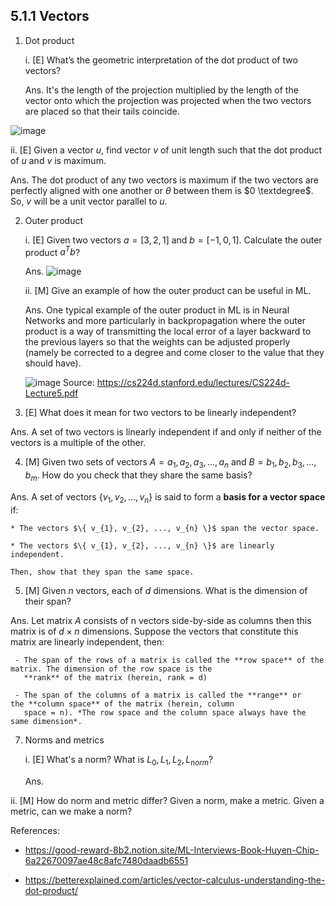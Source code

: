 ## 5.1.1 Vectors

1. Dot product
   
   i. [E] What’s the geometric interpretation of the dot product of two vectors?
   
   Ans. It's the length of the projection multiplied by the length of the vector onto which the projection was projected when the 
two vectors are placed so that their tails coincide.

![image](https://github.com/Anirudh257/Solutions-to-Machine-Learning-Interviews-Book-By-Chip-Huyen/assets/16001446/c3d2227c-200e-4451-9a27-6bd8aa813e0c)

   ii. [E] Given a vector $u$, find vector $v$ of unit length such that the dot product of $u$ and $v$ is maximum.

   Ans. The dot product of any two vectors is maximum if the two vectors are perfectly aligned with one another or $\theta$ between 
   them is $0 \textdegree$. So, $v$ will be a unit vector parallel to $u$.

2. Outer product

    i. [E] Given two vectors $a = [3, 2, 1]$ and  $b = [-1, 0, 1]$. Calculate the outer product $a^Tb$?

    Ans.
        ![image](https://github.com/Anirudh257/Solutions-to-Machine-Learning-Interviews-Book-By-Chip-Huyen/assets/16001446/53e8ca12-bf64-4739-9dc9-730dff75a350)


    ii. [M] Give an example of how the outer product can be useful in ML.

    Ans. One typical example of the outer product in ML is in Neural Networks and more particularly in backpropagation where the
    outer product is a way of transmitting the local error of a layer backward to the previous layers so that the weights can be
    adjusted properly (namely be corrected to a degree and come closer to the value that they should have).

     ![image](https://github.com/Anirudh257/Solutions-to-Machine-Learning-Interviews-Book-By-Chip-Huyen/assets/16001446/857a854a-f7bc-4f6b-9df9-b3aca99fb95e)
     Source: https://cs224d.stanford.edu/lectures/CS224d-Lecture5.pdf
   
3. [E] What does it mean for two vectors to be linearly independent?

Ans.  A set of two vectors is linearly independent if and only if neither of the vectors is a multiple of the other. 

4. [M] Given two sets of vectors $A = {a_1, a_2, a_3, ..., a_n}$ and $B = {b_1, b_2, b_3, ... , b_m}$. How do you check that
   they share the same basis?

Ans. A set of vectors $\{ v_{1}, v_{2}, ..., v_{n} \}$ is said to form a **basis for a vector space** if:
     
    * The vectors $\{ v_{1}, v_{2}, ..., v_{n} \}$ span the vector space.
    
    * The vectors $\{ v_{1}, v_{2}, ..., v_{n} \}$ are linearly independent.

    Then, show that they span the same space.
 
5. [M] Given $n$ vectors, each of $d$ dimensions. What is the dimension of their span?

Ans. Let matrix  $A$ consists of n vectors side-by-side as columns then this matrix is of $d \times n$ dimensions. Suppose the 
     vectors that constitute this matrix are linearly independent, then:
    
     - The span of the rows of a matrix is called the **row space** of the matrix. The dimension of the row space is the 
       **rank** of the matrix (herein, rank = d)
    
     - The span of the columns of a matrix is called the **range** or the **column space** of the matrix (herein, column 
       space = n). *The row space and the column space always have the same dimension*.
   
7. Norms and metrics
	
   i. [E] What's a norm? What is $L_0, L_1, L_2, L_{norm}$?

   Ans. 
	
  ii. [M] How do norm and metric differ? Given a norm, make a metric. Given a metric, can we make a norm?

References: 

- https://good-reward-8b2.notion.site/ML-Interviews-Book-Huyen-Chip-6a22670097ae48c8afc7480daadb6551

- https://betterexplained.com/articles/vector-calculus-understanding-the-dot-product/
